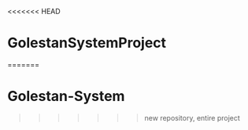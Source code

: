 <<<<<<< HEAD
# GolestanSystemProject
=======
# Golestan-System
>>>>>>> new repository, entire project
